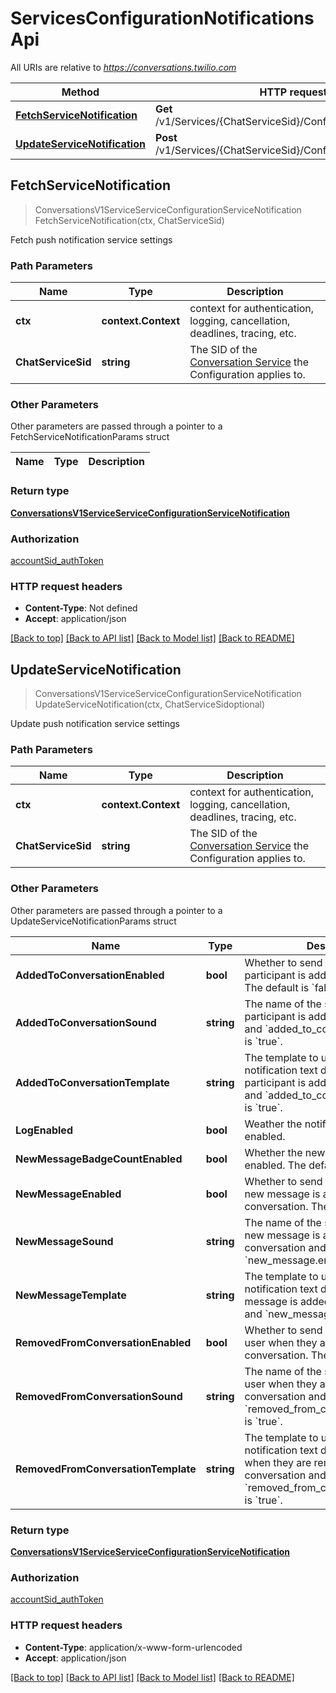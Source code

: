 # ServicesConfigurationNotificationsApi

All URIs are relative to *https://conversations.twilio.com*

Method | HTTP request | Description
------------- | ------------- | -------------
[**FetchServiceNotification**](ServicesConfigurationNotificationsApi.md#FetchServiceNotification) | **Get** /v1/Services/{ChatServiceSid}/Configuration/Notifications | 
[**UpdateServiceNotification**](ServicesConfigurationNotificationsApi.md#UpdateServiceNotification) | **Post** /v1/Services/{ChatServiceSid}/Configuration/Notifications | 



## FetchServiceNotification

> ConversationsV1ServiceServiceConfigurationServiceNotification FetchServiceNotification(ctx, ChatServiceSid)



Fetch push notification service settings

### Path Parameters


Name | Type | Description
------------- | ------------- | -------------
**ctx** | **context.Context** | context for authentication, logging, cancellation, deadlines, tracing, etc.
**ChatServiceSid** | **string** | The SID of the [Conversation Service](https://www.twilio.com/docs/conversations/api/service-resource) the Configuration applies to.

### Other Parameters

Other parameters are passed through a pointer to a FetchServiceNotificationParams struct


Name | Type | Description
------------- | ------------- | -------------

### Return type

[**ConversationsV1ServiceServiceConfigurationServiceNotification**](ConversationsV1ServiceServiceConfigurationServiceNotification.md)

### Authorization

[accountSid_authToken](../README.md#accountSid_authToken)

### HTTP request headers

- **Content-Type**: Not defined
- **Accept**: application/json

[[Back to top]](#) [[Back to API list]](../README.md#documentation-for-api-endpoints)
[[Back to Model list]](../README.md#documentation-for-models)
[[Back to README]](../README.md)


## UpdateServiceNotification

> ConversationsV1ServiceServiceConfigurationServiceNotification UpdateServiceNotification(ctx, ChatServiceSidoptional)



Update push notification service settings

### Path Parameters


Name | Type | Description
------------- | ------------- | -------------
**ctx** | **context.Context** | context for authentication, logging, cancellation, deadlines, tracing, etc.
**ChatServiceSid** | **string** | The SID of the [Conversation Service](https://www.twilio.com/docs/conversations/api/service-resource) the Configuration applies to.

### Other Parameters

Other parameters are passed through a pointer to a UpdateServiceNotificationParams struct


Name | Type | Description
------------- | ------------- | -------------
**AddedToConversationEnabled** | **bool** | Whether to send a notification when a participant is added to a conversation. The default is &#x60;false&#x60;.
**AddedToConversationSound** | **string** | The name of the sound to play when a participant is added to a conversation and &#x60;added_to_conversation.enabled&#x60; is &#x60;true&#x60;.
**AddedToConversationTemplate** | **string** | The template to use to create the notification text displayed when a participant is added to a conversation and &#x60;added_to_conversation.enabled&#x60; is &#x60;true&#x60;.
**LogEnabled** | **bool** | Weather the notification logging is enabled.
**NewMessageBadgeCountEnabled** | **bool** | Whether the new message badge is enabled. The default is &#x60;false&#x60;.
**NewMessageEnabled** | **bool** | Whether to send a notification when a new message is added to a conversation. The default is &#x60;false&#x60;.
**NewMessageSound** | **string** | The name of the sound to play when a new message is added to a conversation and &#x60;new_message.enabled&#x60; is &#x60;true&#x60;.
**NewMessageTemplate** | **string** | The template to use to create the notification text displayed when a new message is added to a conversation and &#x60;new_message.enabled&#x60; is &#x60;true&#x60;.
**RemovedFromConversationEnabled** | **bool** | Whether to send a notification to a user when they are removed from a conversation. The default is &#x60;false&#x60;.
**RemovedFromConversationSound** | **string** | The name of the sound to play to a user when they are removed from a conversation and &#x60;removed_from_conversation.enabled&#x60; is &#x60;true&#x60;.
**RemovedFromConversationTemplate** | **string** | The template to use to create the notification text displayed to a user when they are removed from a conversation and &#x60;removed_from_conversation.enabled&#x60; is &#x60;true&#x60;.

### Return type

[**ConversationsV1ServiceServiceConfigurationServiceNotification**](ConversationsV1ServiceServiceConfigurationServiceNotification.md)

### Authorization

[accountSid_authToken](../README.md#accountSid_authToken)

### HTTP request headers

- **Content-Type**: application/x-www-form-urlencoded
- **Accept**: application/json

[[Back to top]](#) [[Back to API list]](../README.md#documentation-for-api-endpoints)
[[Back to Model list]](../README.md#documentation-for-models)
[[Back to README]](../README.md)

